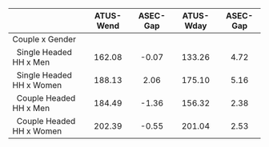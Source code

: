 
|                      |    ATUS-Wend |     ASEC-Gap |    ATUS-Wday |     ASEC-Gap |
| -------------------- | :----------: | :----------: | :----------: | :----------: |
| Couple x Gender      |              |              |              |              |
| &nbsp;&nbsp;Single Headed HH x Men |       162.08 |        -0.07 |       133.26 |         4.72 |
| &nbsp;&nbsp;Single Headed HH x Women |       188.13 |         2.06 |       175.10 |         5.16 |
| &nbsp;&nbsp;Couple Headed HH x Men |       184.49 |        -1.36 |       156.32 |         2.38 |
| &nbsp;&nbsp;Couple Headed HH x Women |       202.39 |        -0.55 |       201.04 |         2.53 |

